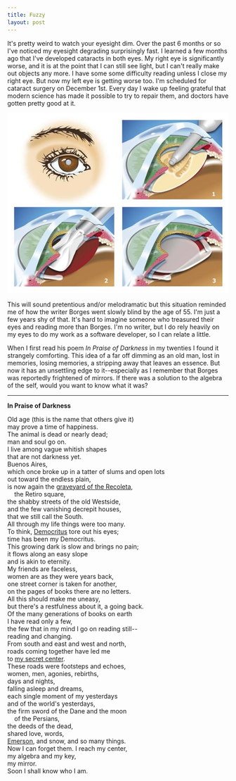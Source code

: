 ```yaml
---
title: Fuzzy
layout: post
---
```


It's pretty weird to watch your eyesight dim. Over the past 6 months or so I've
noticed my eyesight degrading surprisingly fast. I learned a few months ago
that I've developed cataracts in both eyes. My right eye is significantly
worse, and it is at the point that I can still see light, but I can't really
make out objects any more. I have some some difficulty reading unless
I close my right eye. But now my left eye is getting worse too. I'm scheduled
for cataract surgery on December 1st. Every day I wake up feeling grateful that
modern science has made it possible to try to repair them, and doctors have
gotten pretty good at it.

<img class="img-responsive" src="/images/cataract-surgery-diagram.jpg">

This will sound pretentious and/or melodramatic but this situation reminded me
of how the writer Borges went slowly blind by the age of 55. I'm just a few
years shy of that. It's hard to imagine someone who treasured their eyes and
reading more than Borges. I'm no writer, but I do rely heavily on my eyes to do
my work as a software developer, so I can relate a little.

When I first read his poem *In Praise of Darkness* in my twenties I found it
strangely comforting. This idea of a far off dimming as an old man, lost in
memories, losing memories, a stripping away that leaves an essence. But now it
has an unsettling edge to it--especially as I remember that Borges was
reportedly frightened of mirrors. If there was a solution to the algebra of the
self, would you want to know what it was?


---

**In Praise of Darkness**

Old age (this is the name that others give it)   
may prove a time of happiness.  
The animal is dead or nearly dead;  
man and soul go on.  
I live among vague whitish shapes  
that are not darkness yet.  
Buenos Aires,  
which once broke up in a tatter of slums and open lots  
out toward the endless plain,  
is now again the [graveyard of the Recoleta],  
&nbsp;&nbsp;&nbsp;&nbsp;the Retiro square,  
the shabby streets of the old Westside,  
and the few vanishing decrepit houses,  
that we still call the South.  
All through my life things were too many.  
To think, [Democritus] tore out his eyes;  
time has been my Democritus.  
This growing dark is slow and brings no pain;  
it flows along an easy slope  
and is akin to eternity.  
My friends are faceless,  
women are as they were years back,  
one street corner is taken for another,  
on the pages of books there are no letters.  
All this should make me uneasy,  
but there's a restfulness about it, a going back.  
Of the many generations of books on earth  
I have read only a few,  
the few that in my mind I go on reading still--  
reading and changing.  
From south and east and west and north,  
roads coming together have led me  
to [my secret center].  
These roads were footsteps and echoes,  
women, men, agonies, rebirths,  
days and nights,  
falling asleep and dreams,  
each single moment of my yesterdays  
and of the world's yesterdays,  
the firm sword of the Dane and the moon  
&nbsp;&nbsp;&nbsp;&nbsp;of the Persians,  
the deeds of the dead,  
shared love, words,  
[Emerson], and snow, and so many things.  
Now I can forget them. I reach my center,  
my algebra and my key,  
my mirror.  
Soon I shall know who I am.  

[graveyard of the Recoleta]: https://en.wikipedia.org/wiki/La_Recoleta_Cemetery
[Democritus]: https://en.wikipedia.org/wiki/Democritus
[Emerson]: https://ronnowpoetry.com/contents/borges/Emerson.html
[my secret center]: https://www.youtube.com/watch?v=j_96jT0P3tI
